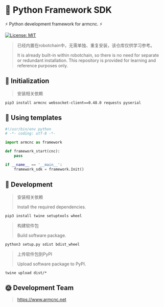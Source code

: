 # 🤖 Python Framework SDK

⚡ Python development framework for armcnc. ⚡

[![License: MIT](https://img.shields.io/badge/License-MIT-yellow.svg)](https://opensource.org/licenses/MIT)

> 已经内置在robotchain中，无需单独、重复安装，该仓库仅供学习参考。
> 
> It is already built-in within robotchain, so there is no need for separate or redundant installation. This repository is provided for learning and reference purposes only.

## 📖 Initialization

> 安装相关依赖

```shell
pip3 install armcnc websocket-client==0.48.0 requests pyserial
```

## 📖 Using templates

```python
#!/usr/bin/env python
# -*- coding: utf-8 -*-

import armcnc as framework

def framework_start(cnc):
    pass

if __name__ == '__main__':
    framework_sdk = framework.Init()
```

## 📖 Development

> 安装相关依赖
>
> Install the required dependencies.

```shell
pip3 install twine setuptools wheel
```

> 构建软件包
>
> Build software package.

```shell
python3 setup.py sdist bdist_wheel
```

> 上传软件包到PyPI
>
> Upload software package to PyPI.

```shell
twine upload dist/*
```

## 🌞 Development Team

> https://www.armcnc.net